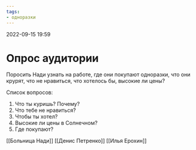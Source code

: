 ```yaml
---
tags:
- одноразки
---
```


2022-09-15
19:59

# Опрос аудитории

Поросить Нади узнать на работе, где они покупают одноразки, что они крурят, что не нравиться, что хотелось бы, высокие ли цены?

Список вопросов:

1. Что ты куришь? Почему?
2. Что тебе не нравиться?
3. Чтобы ты хотел?
4. Высокие ли цены в Солнечном?
5. Где покупают?


[[Больница Нади]]
[[Денис Петренко]]
[[Илья Ерохин]]
